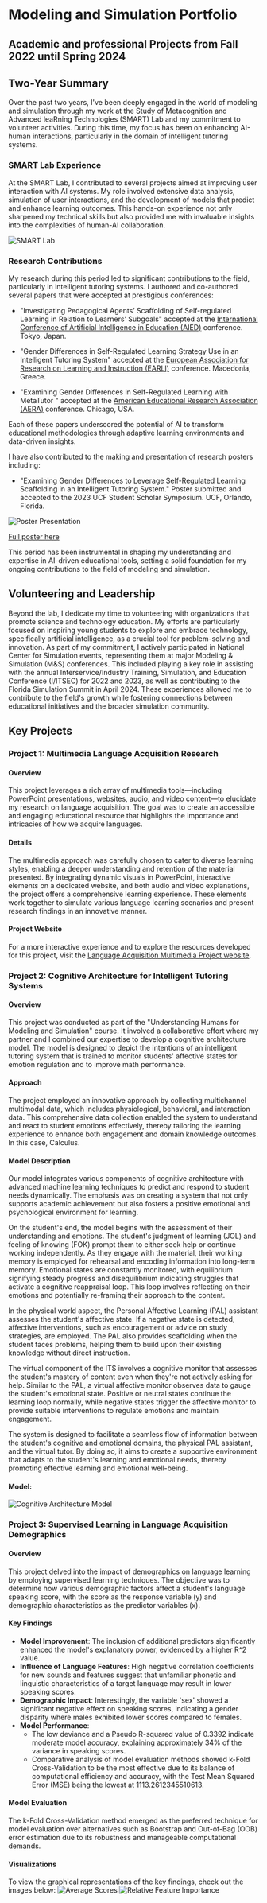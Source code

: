 # Modeling and Simulation Portfolio
## Academic and professional Projects from Fall 2022 until Spring 2024

## Two-Year Summary

Over the past two years, I've been deeply engaged in the world of modeling and simulation through my work at the Study of Metacognition and Advanced leaRning Technologies (SMART) Lab and my commitment to volunteer activities. During this time, my focus has been on enhancing AI-human interactions, particularly in the domain of intelligent tutoring systems.

### SMART Lab Experience
At the SMART Lab, I contributed to several projects aimed at improving user interaction with AI systems. My role involved extensive data analysis, simulation of user interactions, and the development of models that predict and enhance learning outcomes. This hands-on experience not only sharpened my technical skills but also provided me with invaluable insights into the complexities of human-AI collaboration.

![*SMART Lab*](Images/SMART_LAB.jpeg)

### Research Contributions
My research during this period led to significant contributions to the field, particularly in intelligent tutoring systems. I authored and co-authored several papers that were accepted at prestigious conferences:

- "Investigating Pedagogical Agents’ Scaffolding of Self-regulated Learning in Relation to Learners’ Subgoals" accepted at the [International Conference of Artificial Intelligence in Education (AIED)](./Papers_and_Presentations/AIED.docx) conference. Tokyo, Japan.

- "Gender Differences in Self-Regulated Learning Strategy Use in an Intelligent Tutoring System" accepted at the [European Association for Research on Learning and Instruction (EARLI)](./Papers_and_Presentations/EARLI.docx) conference. Macedonia, Greece.  

- "Examining Gender Differences in Self-Regulated Learning with MetaTutor " accepted at the [American Educational Research Association (AERA)](./Papers_and_Presentations/AERA.docx) conference. Chicago, USA.

Each of these papers underscored the potential of AI to transform educational methodologies through adaptive learning environments and data-driven insights.

I have also contributed to the making and presentation of research posters including:

- "Examining Gender Differences to Leverage Self-Regulated Learning Scaffolding in an Intelligent Tutoring System." Poster submitted and
accepted to the 2023 UCF Student Scholar Symposium. UCF, Orlando, Florida. 

![*Poster Presentation*](Images/Poster_presentation.jpg) 

[Full poster here](Images/Poster.png)

This period has been instrumental in shaping my understanding and expertise in AI-driven educational tools, setting a solid foundation for my ongoing contributions to the field of modeling and simulation.

## Volunteering and Leadership
Beyond the lab, I dedicate my time to volunteering with organizations that promote science and technology education. My efforts are particularly focused on inspiring young students to explore and embrace technology, specifically artificial intelligence, as a crucial tool for problem-solving and innovation. As part of my commitment, I actively participated in National Center for Simulation events, representing them at major Modeling & Simulation (M&S) conferences. This included playing a key role in assisting with the annual Interservice/Industry Training, Simulation, and Education Conference (I/ITSEC) for 2022 and 2023, as well as contributing to the Florida Simulation Summit in April 2024. These experiences allowed me to contribute to the field's growth while fostering connections between educational initiatives and the broader simulation community.

## Key Projects

### Project 1: Multimedia Language Acquisition Research

#### Overview
This project leverages a rich array of multimedia tools—including PowerPoint presentations, websites, audio, and video content—to elucidate my research on language acquisition. The goal was to create an accessible and engaging educational resource that highlights the importance and intricacies of how we acquire languages.

#### Details
The multimedia approach was carefully chosen to cater to diverse learning styles, enabling a deeper understanding and retention of the material presented. By integrating dynamic visuals in PowerPoint, interactive elements on a dedicated website, and both audio and video explanations, the project offers a comprehensive learning experience. These elements work together to simulate various language learning scenarios and present research findings in an innovative manner.

#### Project Website
For a more interactive experience and to explore the resources developed for this project, visit the [Language Acquisition Multimedia Project website](https://organistammproject.weebly.com/).

### Project 2: Cognitive Architecture for Intelligent Tutoring Systems

#### Overview
This project was conducted as part of the "Understanding Humans for Modeling and Simulation" course. It involved a collaborative effort where my partner and I combined our expertise to develop a cognitive architecture model. The model is designed to depict the intentions of an intelligent tutoring system that is trained to monitor students' affective states for emotion regulation and to improve math performance.

#### Approach
The project employed an innovative approach by collecting multichannel multimodal data, which includes physiological, behavioral, and interaction data. This comprehensive data collection enabled the system to understand and react to student emotions effectively, thereby tailoring the learning experience to enhance both engagement and domain knowledge outcomes. In this case, Calculus.

#### Model Description
Our model integrates various components of cognitive architecture with advanced machine learning techniques to predict and respond to student needs dynamically. The emphasis was on creating a system that not only supports academic achievement but also fosters a positive emotional and psychological environment for learning.

On the student's end, the model begins with the assessment of their understanding and emotions. The student's judgment of learning (JOL) and feeling of knowing (FOK) prompt them to either seek help or continue working independently. As they engage with the material, their working memory is employed for rehearsal and encoding information into long-term memory. Emotional states are constantly monitored, with equilibrium signifying steady progress and disequilibrium indicating struggles that activate a cognitive reappraisal loop. This loop involves reflecting on their emotions and potentially re-framing their approach to the content.

In the physical world aspect, the Personal Affective Learning (PAL) assistant assesses the student's affective state. If a negative state is detected, affective interventions, such as encouragement or advice on study strategies, are employed. The PAL also provides scaffolding when the student faces problems, helping them to build upon their existing knowledge without direct instruction.

The virtual component of the ITS involves a cognitive monitor that assesses the student's mastery of content even when they're not actively asking for help. Similar to the PAL, a virtual affective monitor observes data to gauge the student's emotional state. Positive or neutral states continue the learning loop normally, while negative states trigger the affective monitor to provide suitable interventions to regulate emotions and maintain engagement.

The system is designed to facilitate a seamless flow of information between the student's cognitive and emotional domains, the physical PAL assistant, and the virtual tutor. By doing so, it aims to create a supportive environment that adapts to the student's learning and emotional needs, thereby promoting effective learning and emotional well-being.

#### Model:
![Cognitive Architecture Model](Images/Final_Model.png)

### Project 3: Supervised Learning in Language Acquisition Demographics

#### Overview
This project delved into the impact of demographics on language learning by employing supervised learning techniques. The objective was to determine how various demographic factors affect a student's language speaking score, with the score as the response variable (y) and demographic characteristics as the predictor variables (x).

#### Key Findings
- **Model Improvement**: The inclusion of additional predictors significantly enhanced the model's explanatory power, evidenced by a higher R^2 value.
- **Influence of Language Features**: High negative correlation coefficients for new sounds and features suggest that unfamiliar phonetic and linguistic characteristics of a target language may result in lower speaking scores.
- **Demographic Impact**: Interestingly, the variable 'sex' showed a significant negative effect on speaking scores, indicating a gender disparity where males exhibited lower scores compared to females.
- **Model Performance**:
  - The low deviance and a Pseudo R-squared value of 0.3392 indicate moderate model accuracy, explaining approximately 34% of the variance in speaking scores.
  - Comparative analysis of model evaluation methods showed k-Fold Cross-Validation to be the most effective due to its balance of computational efficiency and accuracy, with the Test Mean Squared Error (MSE) being the lowest at 1113.2612345510613.
  
#### Model Evaluation
The k-Fold Cross-Validation method emerged as the preferred technique for model evaluation over alternatives such as Bootstrap and Out-of-Bag (OOB) error estimation due to its robustness and manageable computational demands.

#### Visualizations
To view the graphical representations of the key findings, check out the images below:
![Average Scores](Images/average.png)
![Relative Feature Importance](Images/relative_future_importance.png)





